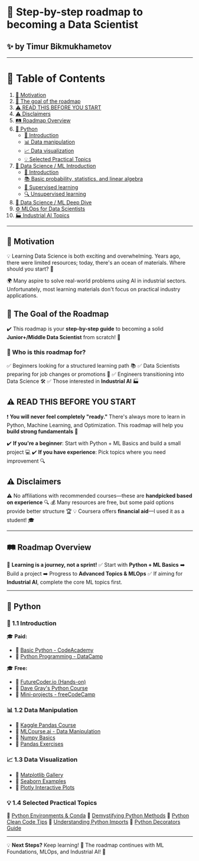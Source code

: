 # 🚀 Step-by-step roadmap to becoming a Data Scientist

## ✨ by Timur Bikmukhametov

---

# 📌 Table of Contents
1. [🎯 Motivation](#motivation)
2. [🎯 The goal of the roadmap](#the-goal-of-the-roadmap)
3. [⚠️ READ THIS BEFORE YOU START](#read-this-before-you-start)
4. [⚠️ Disclaimers](#disclaimers)
5. [🛤️ Roadmap Overview](#roadmap-overview)
6. [🐍 Python](#python)
    - [🚀 Introduction](#11-introduction)
    - [📊 Data manipulation](#12-data-manipulation)
    - [📈 Data visualization](#13-data-visualization)
    - [💡 Selected Practical Topics](#14-selected-practical-topics)
7. [🧠 Data Science / ML Introduction](#data-science--ml-introduction)
    - [🔰 Introduction](#21-introduction)
    - [📚 Basic probability, statistics, and linear algebra](#22-basic-probability-statistics-and-linear-algebra)
    - [🤖 Supervised learning](#23-supervised-learning)
    - [🔍 Unsupervised learning](#24-unsupervised-learning)
8. [🔎 Data Science / ML Deep Dive](#data-science--ml-deep-dive)
9. [⚙️ MLOps for Data Scientists](#mlops-for-data-scientists)
10. [🏭 Industrial AI Topics](#industrial-ai-topics)

---

## 🎯 Motivation
💡 Learning Data Science is both exciting and overwhelming. Years ago, there were limited resources; today, there's an ocean of materials. Where should you start? 🤔

🌍 Many aspire to solve real-world problems using AI in industrial sectors. Unfortunately, most learning materials don't focus on practical industry applications.

## 🎯 The Goal of the Roadmap
✔️ This roadmap is your **step-by-step guide** to becoming a solid **Junior+/Middle Data Scientist** from scratch! 🚀

### 🎯 Who is this roadmap for?
✅ Beginners looking for a structured learning path 📚
✅ Data Scientists preparing for job changes or promotions 💼
✅ Engineers transitioning into Data Science 🛠️
✅ Those interested in **Industrial AI** 🏭

## ⚠️ READ THIS BEFORE YOU START
❗ **You will never feel completely "ready."** There's always more to learn in Python, Machine Learning, and Optimization. This roadmap will help you **build strong fundamentals** 💪

✔️ **If you're a beginner**: Start with Python + ML Basics and build a small project 💻
✔️ **If you have experience**: Pick topics where you need improvement 🔍

## ⚠️ Disclaimers
⚠️ No affiliations with recommended courses—these are **handpicked based on experience** 🔍
💰 Many resources are free, but some paid options provide better structure 🏆
💡 Coursera offers **financial aid**—I used it as a student! 🎓

---

## 🛤️ Roadmap Overview
📌 **Learning is a journey, not a sprint!**
✅ Start with **Python + ML Basics** ➡️ Build a project ➡️ Progress to **Advanced Topics & MLOps**
✅ If aiming for **Industrial AI**, complete the core ML topics first.

---

## 🐍 Python
### 🚀 1.1 Introduction
🎓 **Paid:**
- 🔗 [Basic Python - CodeAcademy](https://www.codecademy.com/learn/learn-python-3)
- 🔗 [Python Programming - DataCamp](https://app.datacamp.com/learn/skill-tracks/python-programming)

🎓 **Free:**
- 🔗 [FutureCoder.io (Hands-on)](https://futurecoder.io/)
- 🔗 [Dave Gray's Python Course](https://www.youtube.com/watch?v=qwAFL1597eM)
- 🔗 [Mini-projects - freeCodeCamp](https://www.youtube.com/watch?v=8ext9G7xspg)

### 📊 1.2 Data Manipulation
- 🔗 [Kaggle Pandas Course](https://www.kaggle.com/learn/pandas)
- 🔗 [MLCourse.ai - Data Manipulation](https://mlcourse.ai/book/topic01/topic01_intro.html)
- 🔗 [Numpy Basics](https://github.com/ageron/handson-ml2/blob/master/tools_numpy.ipynb)
- 🔗 [Pandas Exercises](https://github.com/guipsamora/pandas_exercises)

### 📈 1.3 Data Visualization
- 🔗 [Matplotlib Gallery](https://matplotlib.org/stable/gallery/index.html)
- 🔗 [Seaborn Examples](https://seaborn.pydata.org/examples/index.html)
- 🔗 [Plotly Interactive Plots](https://plotly.com/python/)

### 💡 1.4 Selected Practical Topics
🔹 [Python Environments & Conda](https://whiteboxml.com/blog/the-definitive-guide-to-python-virtual-environments-with-conda)
🔹 [Demystifying Python Methods](https://realpython.com/instance-class-and-static-methods-demystified/)
🔹 [Python Clean Code Tips](https://github.com/zedr/clean-code-python)
🔹 [Understanding Python Imports](https://realpython.com/python-import/)
🔹 [Python Decorators Guide](https://realpython.com/primer-on-python-decorators/)

---

💡 **Next Steps?** Keep learning! 📖 The roadmap continues with ML Foundations, MLOps, and Industrial AI! 🚀
